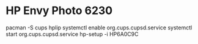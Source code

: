 # HP Envy Photo 6230

  pacman -S cups hplip
  systemctl enable org.cups.cupsd.service
  systemctl start org.cups.cupsd.service
  hp-setup -i HP6A0C9C
